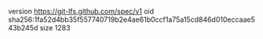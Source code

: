 version https://git-lfs.github.com/spec/v1
oid sha256:1fa52d4bb35f557740719b2e4ae61b0ccf1a75a15cd846d010eccaae543b245d
size 1283
